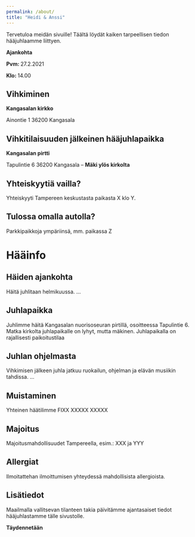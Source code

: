 ```yaml
---
permalink: /about/
title: "Heidi & Anssi"
---
```


Tervetuloa meidän sivuille! Täältä löydät kaiken tarpeellisen tiedon hääjuhlaamme liittyen.

<b> Ajankohta </b>

<b> Pvm: </b> 27.2.2021

<b> Klo: </b> 14.00

## Vihkiminen

<b> Kangasalan kirkko </b>

Ainontie 1
36200 Kangasala

## Vihkitilaisuuden jälkeinen hääjuhlapaikka

<b> Kangasalan pirtti </b>

Tapulintie 6
36200 Kangasala – 
<b> Mäki ylös kirkolta </b>

## Yhteiskyytiä vailla?

Yhteiskyyti Tampereen keskustasta paikasta X klo Y.

## Tulossa omalla autolla?

Parkkipaikkoja ympäriinsä, mm. paikassa Z

# Hääinfo

## Häiden ajankohta

Häitä juhlitaan helmikuussa. …

## Juhlapaikka

Juhlimme häitä Kangasalan nuorisoseuran pirtillä, osoitteessa Tapulintie 6. Matka kirkolta juhlapaikalle on lyhyt, mutta mäkinen. Juhlapaikalla on rajallisesti paikoitustilaa

## Juhlan ohjelmasta

Vihkimisen jälkeen juhla jatkuu ruokailun, ohjelman ja elävän musiikin tahdissa. …

## Muistaminen

Yhteinen häätilimme FIXX XXXXX XXXXX

## Majoitus

Majoitusmahdollisuudet Tampereella, esim.: XXX ja YYY

## Allergiat

Ilmoitattehan ilmoittumisen yhteydessä mahdollisista allergioista.

## Lisätiedot

Maailmalla vallitsevan tilanteen takia päivitämme ajantasaiset tiedot hääjuhlastamme tälle sivustolle.

<b> Täydennetään </b>

